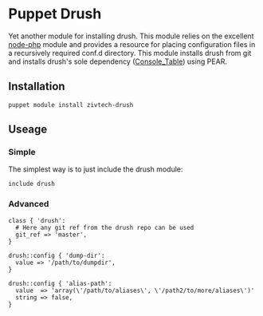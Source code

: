 # Puppet Drush

Yet another module for installing drush.  This module relies on the excellent
[node-php](https://forge.puppetlabs.com/nodes/php) module and provides a resource
for placing configuration files in a recursively required conf.d directory.  This
module installs drush from git and installs drush's sole dependency
([Console_Table](http://pear.php.net/package/Console_Table/)) using PEAR.


## Installation

```` shell
puppet module install zivtech-drush
````

## Useage

### Simple
The simplest way is to just include the drush module:

```` puppet
include drush
````

### Advanced

```` puppet
class { 'drush':
  # Here any git ref from the drush repo can be used
  git_ref => 'master',
}

drush::config { 'dump-dir':
  value => '/path/to/dumpdir',
}

drush::config { 'alias-path':
  value  => 'array(\'/path/to/aliases\', \'/path2/to/more/aliases\')'
  string => false,
}
````
